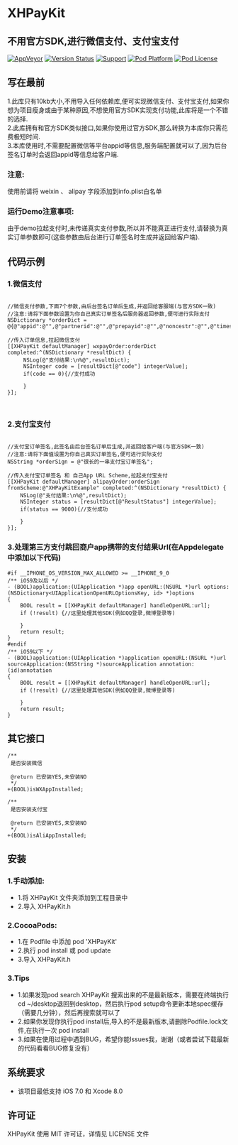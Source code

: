 #	XHPayKit 
##	不用官方SDK,进行微信支付、支付宝支付

[![AppVeyor](https://img.shields.io/appveyor/ci/gruntjs/grunt.svg?maxAge=2592000)](https://github.com/CoderZhuXH/XHPayKit)
[![Version Status](https://img.shields.io/cocoapods/v/XHPayKit.svg?style=flat)](http://cocoadocs.org/docsets/XHPayKit)
[![Support](https://img.shields.io/badge/support-iOS7%2B-brightgreen.svg)](https://github.com/CoderZhuXH/XHPayKit)
[![Pod Platform](https://img.shields.io/cocoapods/p/XHPayKit.svg?style=flat)](http://cocoadocs.org/docsets/XHPayKit/)
[![Pod License](https://img.shields.io/cocoapods/l/XHPayKit.svg?style=flat)](https://github.com/CoderZhuXH/XHPayKit/blob/master/LICENSE)

##	写在最前

1.此库只有10kb大小,不用导入任何依赖库,便可实现微信支付、支付宝支付,如果你想为项目瘦身或由于某种原因,不想使用官方SDK实现支付功能,此库将是一个不错的选择.<br>
2.此库拥有和官方SDK类似接口,如果你使用过官方SDK,那么转换为本库你只需花费极短时间.<br>
3.本库使用时,不需要配置微信等平台appid等信息,服务端配置就可以了,因为后台签名订单时会返回appid等信息给客户端.

###	注意:
使用前请将 weixin 、 alipay 字段添加到info.plist白名单

### 运行Demo注意事项:
由于demo拉起支付时,未传递真实支付参数,所以并不能真正进行支付,请替换为真实订单参数即可(这些参数由后台进行订单签名时生成并返回给客户端).

##	代码示例

###	1.微信支付
```objc

//微信支付参数,下面7个参数,由后台签名订单后生成,并返回给客服端(与官方SDK一致)
//注意:请将下面参数设置为你自己真实订单签名后服务器返回参数,便可进行实际支付
NSDictionary *orderDict = @{@"appid":@"",@"partnerid":@"",@"prepayid":@"",@"noncestr":@"",@"timestamp":@"",@"package":@"",@"sign":@""};
        
//传入订单信息,拉起微信支付
[[XHPayKit defaultManager] wxpayOrder:orderDict completed:^(NSDictionary *resultDict) {
     NSLog(@"支付结果:\n%@",resultDict);
     NSInteger code = [resultDict[@"code"] integerValue];
     if(code == 0){//支付成功
                
     }
}];

        
```

###	2.支付宝支付
```objc

//支付宝订单签名,此签名由后台签名订单后生成,并返回给客户端(与官方SDK一致)
//注意:请将下面值设置为你自己真实订单签名,便可进行实际支付
NSString *orderSign = @"很长的一串支付宝订单签名";
        
//传入支付宝订单签名 和 自己App URL Scheme,拉起支付宝支付
[[XHPayKit defaultManager] alipayOrder:orderSign fromScheme:@"XHPayKitExample" completed:^(NSDictionary *resultDict) {
    NSLog(@"支付结果:\n%@",resultDict);
    NSInteger status = [resultDict[@"ResultStatus"] integerValue];
    if(status == 9000){//支付成功
                
    }
}];

```

###	 3.处理第三方支付跳回商户app携带的支付结果Url(在Appdelegate中添加以下代码)
```objc
#if __IPHONE_OS_VERSION_MAX_ALLOWED >= __IPHONE_9_0
/** iOS9及以后 */
- (BOOL)application:(UIApplication *)app openURL:(NSURL *)url options:(NSDictionary<UIApplicationOpenURLOptionsKey, id> *)options
{
    BOOL result = [[XHPayKit defaultManager] handleOpenURL:url];
    if (!result) {//这里处理其他SDK(例如QQ登录,微博登录等)
        
    }
    return result;
}
#endif
/** iOS9以下 */
- (BOOL)application:(UIApplication *)application openURL:(NSURL *)url sourceApplication:(NSString *)sourceApplication annotation:(id)annotation
{
    BOOL result = [[XHPayKit defaultManager] handleOpenURL:url];
    if (!result) {//这里处理其他SDK(例如QQ登录,微博登录等)
        
    }
    return result;
}

```

##	其它接口
```objc
/**
 是否安装微信

 @return 已安装YES,未安装NO
 */
+(BOOL)isWXAppInstalled;

/**
 是否安装支付宝

 @return 已安装YES,未安装NO
 */
+(BOOL)isAliAppInstalled;

```
##  安装
### 1.手动添加:<br>
*   1.将 XHPayKit 文件夹添加到工程目录中<br>
*   2.导入 XHPayKit.h

### 2.CocoaPods:<br>
*   1.在 Podfile 中添加 pod 'XHPayKit'<br>
*   2.执行 pod install 或 pod update<br>
*   3.导入 XHPayKit.h

###	3.Tips
*   1.如果发现pod search XHPayKit 搜索出来的不是最新版本，需要在终端执行cd ~/desktop退回到desktop，然后执行pod setup命令更新本地spec缓存（需要几分钟），然后再搜索就可以了
*   2.如果你发现你执行pod install后,导入的不是最新版本,请删除Podfile.lock文件,在执行一次 pod install
*   3.如果在使用过程中遇到BUG，希望你能Issues我，谢谢（或者尝试下载最新的代码看看BUG修复没有）

##  系统要求
*   该项目最低支持 iOS 7.0 和 Xcode 8.0

##  许可证
XHPayKit 使用 MIT 许可证，详情见 LICENSE 文件